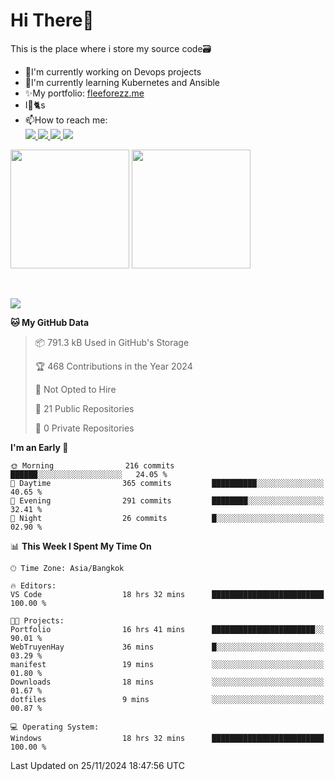 # Hi There👋

This is the place where i store my source code🗃️
<ul>
    <li>🔭I'm currently working on Devops projects</li>
    <li>🌿I'm currently learning Kubernetes and Ansible</li>
    <li>✨My portfolio: <a href="https://fleeforezz.site" target="_blank">fleeforezz.me</a> </li>
    <li>I💖🐈s</li>
    <li>📫How to reach me: </li>
    <a href="https://www.facebook.com/profile.php?id=100091778170480" target="_blank">
        <img src="https://img.shields.io/badge/Facebook-1877F2?style=for-the-badge&logo=facebook&logoColor=white">
    </a>
    <a href="https://www.instagram.com/tmn_nhat/" target="_blank">
        <img src="https://img.shields.io/badge/Instagram-E4405F?style=for-the-badge&logo=instagram&logoColor=white">
    </a>
    <a href="https://www.linkedin.com/in/nh%E1%BA%ADt-tr%C6%B0%C6%A1ng-420723278/" target="_blank">
        <img src="https://img.shields.io/badge/LinkedIn-0077B5?style=for-the-badge&logo=linkedin&logoColor=white">
    </a>
    <a href="https://fleeforezz.site" target="_blank">
        <img src="https://img.shields.io/badge/🦄 Portfolio-e0e0e0?style=for-the-badge&logo=&logoColor=080A13">
    </a>
</ul>

<div>
    <img height="190em" align="center" src="https://github-readme-stats.vercel.app/api?username=Fleeforezz&show_icons=true&theme=radical" />
    <img height="190em" align="center" src="https://github-readme-stats.vercel.app/api/top-langs/?username=fleeforezz&layout=compact&theme=nightowl" />
</div>
<br></br>
<p align="left">
  <a href="https://skillicons.dev">
    <img src="https://skillicons.dev/icons?i=aws,git,kubernetes,docker,terraform,jenkins,gitlab,ansible,grafana,bash,nginx" />
  </a>
</p>

<!--START_SECTION:waka-->
**🐱 My GitHub Data** 

> 📦 791.3 kB Used in GitHub's Storage 
 > 
> 🏆 468 Contributions in the Year 2024
 > 
> 🚫 Not Opted to Hire
 > 
> 📜 21 Public Repositories 
 > 
> 🔑 0 Private Repositories 
 > 
**I'm an Early 🐤** 

```text
🌞 Morning                216 commits         ██████░░░░░░░░░░░░░░░░░░░   24.05 % 
🌆 Daytime                365 commits         ██████████░░░░░░░░░░░░░░░   40.65 % 
🌃 Evening                291 commits         ████████░░░░░░░░░░░░░░░░░   32.41 % 
🌙 Night                  26 commits          █░░░░░░░░░░░░░░░░░░░░░░░░   02.90 % 
```


📊 **This Week I Spent My Time On** 

```text
🕑︎ Time Zone: Asia/Bangkok

🔥 Editors: 
VS Code                  18 hrs 32 mins      █████████████████████████   100.00 % 

🐱‍💻 Projects: 
Portfolio                16 hrs 41 mins      ███████████████████████░░   90.01 % 
WebTruyenHay             36 mins             █░░░░░░░░░░░░░░░░░░░░░░░░   03.29 % 
manifest                 19 mins             ░░░░░░░░░░░░░░░░░░░░░░░░░   01.80 % 
Downloads                18 mins             ░░░░░░░░░░░░░░░░░░░░░░░░░   01.67 % 
dotfiles                 9 mins              ░░░░░░░░░░░░░░░░░░░░░░░░░   00.87 % 

💻 Operating System: 
Windows                  18 hrs 32 mins      █████████████████████████   100.00 % 
```


 Last Updated on 25/11/2024 18:47:56 UTC
<!--END_SECTION:waka-->

